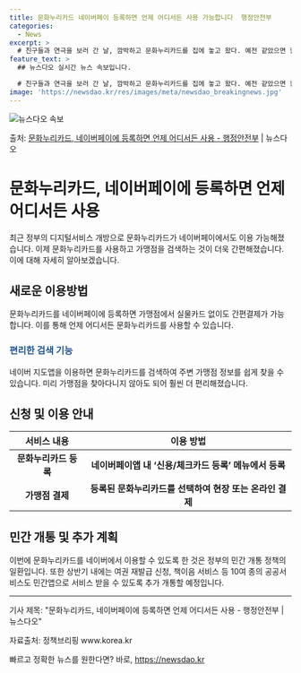 ```yaml
---
title: 문화누리카드 네이버페이 등록하면 언제 어디서든 사용 가능합니다  행정안전부
categories:
  - News
excerpt: >
  # 친구들과 연극을 보러 간 날, 깜박하고 문화누리카드를 집에 놓고 왔다. 예전 같았으면 할인도 못 받고 현…
feature_text: >
  ## 뉴스다오 실시간 뉴스 속보입니다.

  # 친구들과 연극을 보러 간 날, 깜박하고 문화누리카드를 집에 놓고 왔다. 예전 같았으면 할인도 못 받고 현…
image: 'https://newsdao.kr/res/images/meta/newsdao_breakingnews.jpg'
---
```


![뉴스다오 속보](https://newsdao.kr/res/images/meta/newsdao_breakingnews.jpg)

<p>출처: <a href="https://newsdao.kr/3418" rel="dofollow">문화누리카드, 네이버페이에 등록하면 언제 어디서든 사용 - 행정안전부</a> | 뉴스다오</p>

<h1>문화누리카드, 네이버페이에 등록하면 언제 어디서든 사용</h1>

<p data-ke-size="size16">최근 정부의 디지털서비스 개방으로 문화누리카드가 네이버페이에서도 이용 가능해졌습니다. 이제 문화누리카드를 사용하고 가맹점을 검색하는 것이 더욱 간편해졌습니다. 이에 대해 자세히 알아보겠습니다.</p>

<h2 data-ke-size="size26">새로운 이용방법</h2>

<p data-ke-size="size16">문화누리카드를 네이버페이에 등록하면 가맹점에서 실물카드 없이도 간편결제가 가능합니다. 이를 통해 언제 어디서든 문화누리카드를 사용할 수 있습니다.</p>

<h3><b><span style="color: #1a5490;">편리한 검색 기능</span></b></h3>

<p data-ke-size="size16">네이버 지도앱을 이용하면 문화누리카드를 검색하여 주변 가맹점 정보를 쉽게 찾을 수 있습니다. 미리 가맹점을 찾아다니지 않아도 되어 훨씬 더 편리해졌습니다.</p>

<h2 data-ke-size="size26">신청 및 이용 안내</h2>

<table>
	<thead>
		<tr>
			<th><b>서비스 내용</b></th>
			<th><b>이용 방법</b></th>
		</tr>
	</thead>
	<tbody>
		<tr>
			<td style="text-align: center; height: 17px;"><b>문화누리카드 등록</b></td>
			<td style="text-align: center; height: 17px;"><b>네이버페이앱 내 ‘신용/체크카드 등록’ 메뉴에서 등록</b></td>
		</tr>
		<tr>
			<td style="text-align: center; height: 17px;"><b>가맹점 결제</b></td>
			<td style="text-align: center; height: 17px;"><b>등록된 문화누리카드를 선택하여 현장 또는 온라인 결제</b></td>
		</tr>
	</tbody>
</table>

<h2 data-ke-size="size26">민간 개통 및 추가 계획</h2>

<p data-ke-size="size16">이번에 문화누리카드를 네이버에서 이용할 수 있도록 한 것은 정부의 민간 개통 정책의 일환입니다. 또한 상반기 내에는 여권 재발급 신청, 책이음 서비스 등 10여 종의 공공서비스도 민간앱으로 서비스 받을 수 있도록 추가 개통할 예정입니다.</p>

<hr>

<p data-ke-size="size16">기사 제목: "문화누리카드, 네이버페이에 등록하면 언제 어디서든 사용 - 행정안전부 | 뉴스다오"</p>
<p data-ke-size="size16">자료출처: 정책브리핑 www.korea.kr</p> 

빠르고 정확한 뉴스를 원한다면? 바로, <a href="https://newsdao.kr" rel="dofollow">https://newsdao.kr</a>


